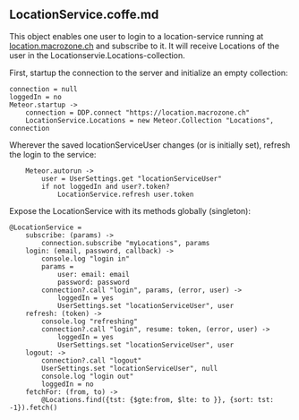 ## LocationService.coffe.md

This object enables one user to login to a location-service running at [location.macrozone.ch](location.macrozone.ch)
and subscribe to it. It will receive Locations of the user in the Locationservie.Locations-collection.

First, startup the connection to the server and initialize an empty collection:

	connection = null
	loggedIn = no		
	Meteor.startup ->
		connection = DDP.connect "https://location.macrozone.ch"
		LocationService.Locations = new Meteor.Collection "Locations", connection

Wherever the saved locationServiceUser changes (or is initially set), refresh the login to the service:

		Meteor.autorun ->
			user = UserSettings.get "locationServiceUser"
			if not loggedIn and user?.token?
				LocationService.refresh user.token

Expose the LocationService with its methods globally (singleton):

	@LocationService = 
		subscribe: (params) ->
			connection.subscribe "myLocations", params
		login: (email, password, callback) ->
			console.log "login in"
			params =
				user: email: email
				password: password
			connection?.call "login", params, (error, user) ->
				loggedIn = yes
				UserSettings.set "locationServiceUser", user
		refresh: (token) ->
			console.log "refreshing"
			connection?.call "login", resume: token, (error, user) ->
				loggedIn = yes
				UserSettings.set "locationServiceUser", user
		logout: ->
			connection?.call "logout"
			UserSettings.set "locationServiceUser", null
			console.log "login out"
			loggedIn = no
		fetchFor: (from, to) ->
			@Locations.find({tst: {$gte:from, $lte: to }}, {sort: tst: -1}).fetch()